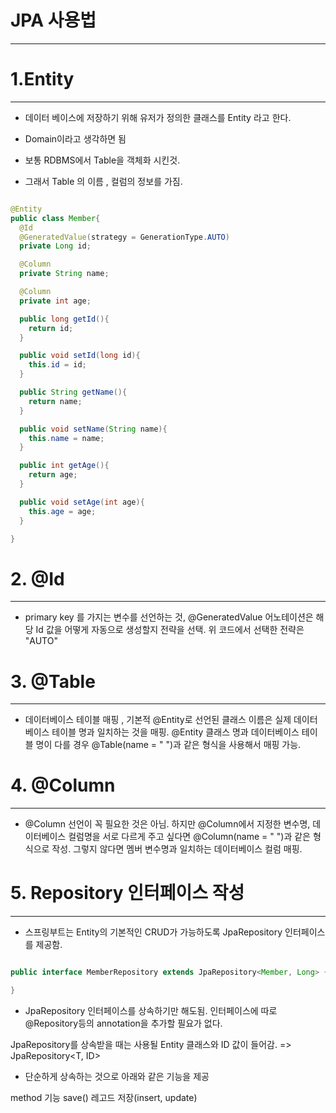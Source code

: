 <h1>JPA 사용법</h1>
<hr>

<h1>1.Entity</h1>
<hr>

* 데이터 베이스에 저장하기 위해 유저가 정의한 클래스를 <bold>Entity</bold> 라고 한다.

* Domain이라고 생각하면 됨

* 보통 RDBMS에서 Table을 객체화 시킨것.
* 그래서 Table 의 이름 , 컬럼의 정보를 가짐.

```java

@Entity
public class Member{
  @Id
  @GeneratedValue(strategy = GenerationType.AUTO)
  private Long id;

  @Column
  private String name;

  @Column
  private int age;

  public long getId(){
    return id;
  }

  public void setId(long id){
    this.id = id;
  }

  public String getName(){
    return name;
  }

  public void setName(String name){
    this.name = name;
  }

  public int getAge(){
    return age;
  }

  public void setAge(int age){
    this.age = age;
  }

}

```

<h1> 2. @Id </h1>
<hr>

* primary key 를 가지는 변수를 선언하는 것, @GeneratedValue 어노테이션은 해당 Id 값을 어떻게 자동으로 생성할지 전략을 선택. 위 코드에서 선택한 전략은 "AUTO"

<h1> 3. @Table </h1>
<hr>

* 데이터베이스 테이블 매핑 , 기본적 @Entity로 선언된 클래스 이름은 실제 데이터 베이스 테이블 명과 일치하는 것을 매핑. @Entity 클래스 명과 데이터베이스 테이블 명이 다를 경우 @Table(name = " ")과 같은 형식을 사용해서 매핑 가능.

<h1> 4. @Column </h1>
<hr>

* @Column 선언이 꼭 필요한 것은 아님. 하지만 @Column에서 지정한 변수명, 데이터베이스 컬럼명을 서로 다르게 주고 싶다면 @Column(name = " ")과 같은 형식으로 작성. 그렇지 않다면 멤버 변수명과 일치하는 데이터베이스 컬럼 매핑.

<h1> 5. Repository 인터페이스 작성 </h1>
<hr>

* 스프링부트는 Entity의 <bold>기본적인 CRUD가 가능하도록 JpaRepository 인터페이스를 제공함.</bold>

```java

public interface MemberRepository extends JpaRepository<Member, Long> {

}

```

* <bold>JpaRepository 인터페이스를 상속하기만 해도됨.</bold> 인터페이스에 따로 @Repository등의 annotation을 추가할 필요가 없다.

JpaRepository를 상속받을 때는 사용될 Entity 클래스와 ID 값이 들어감. => <bold>JpaRepository<T, ID></bold>

* 단순하게 상속하는 것으로 아래와 같은 기능을 제공
<tr>
<th> method </th>
<th> 기능 </th>

<td>save() </td>
<td> 레고드 저장(insert, update)</td>

</tr>










